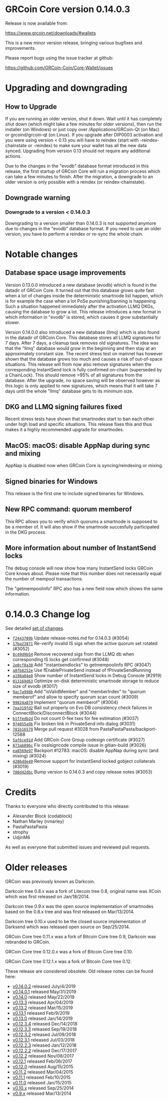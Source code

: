 # GRCoin Core version 0.14.0.3

Release is now available from:

<https://www.grcoin.net/downloads/#wallets>

This is a new minor version release, bringing various bugfixes and improvements.

Please report bugs using the issue tracker at github:

<https://github.com/GRCoin-Coin/Core-Wallet/issues>

# Upgrading and downgrading

## How to Upgrade

If you are running an older version, shut it down. Wait until it has completely
shut down (which might take a few minutes for older versions), then run the
installer (on Windows) or just copy over /Applications/GRCoin-Qt (on Mac) or
grcoind/grcoin-qt (on Linux). If you upgrade after DIP0003 activation and you were
using version < 0.13 you will have to reindex (start with -reindex-chainstate
or -reindex) to make sure your wallet has all the new data synced. Upgrading from
version 0.13 should not require any additional actions.

Due to the changes in the "evodb" database format introduced in this release, the
first startup of GRCoin Core will run a migration process which can take a few minutes
to finish. After the migration, a downgrade to an older version is only possible with
a reindex (or reindex-chainstate).

## Downgrade warning

### Downgrade to a version < 0.14.0.3

Downgrading to a version smaller than 0.14.0.3 is not supported anymore due to changes
in the "evodb" database format. If you need to use an older version, you have to perform
a reindex or re-sync the whole chain.

# Notable changes

## Database space usage improvements

Version 0.13.0.0 introduced a new database (evodb) which is found in the datadir of GRCoin Core. It turned
out that this database grows quite fast when a lot of changes inside the deterministic smartnode list happen,
which is for example the case when a lot PoSe punishing/banning is happening. Such a situation happened
immediately after the activation LLMQ DKGs, causing the database to grow a lot. This release introduces
a new format in which information in "evodb" is stored, which causes it grow substantially slower.

Version 0.14.0.0 also introduced a new database (llmq) which is also found in the datadir of GRCoin Core.
This database stores all LLMQ signatures for 7 days. After 7 days, a cleanup task removes old signatures.
The idea was that the "llmq" database would grow in the beginning and then stay at an approximately constant
size. The recent stress test on mainnet has however shown that the database grows too much and causes a risk
of out-of-space situations. This release will from now also remove signatures when the corresponding InstantSend
lock is fully confirmed on-chain (superseded by a ChainLock). This should remove >95% of all signatures from
the database. After the upgrade, no space saving will be observed however as this logic is only applied to new
signatures, which means that it will take 7 days until the whole "llmq" database gets to its minimum size.

## DKG and LLMQ signing failures fixed

Recent stress tests have shown that smartnodes start to ban each other under high load and specific situations.
This release fixes this and thus makes it a highly recommended upgrade for smartnodes.

## MacOS: macOS: disable AppNap during sync and mixing

AppNap is disabled now when GRCoin Core is syncing/reindexing or mixing.

## Signed binaries for Windows

This release is the first one to include signed binaries for Windows.

## New RPC command: quorum memberof <proTxHash>

This RPC allows you to verify which quorums a smartnode is supposed to be a member of. It will also show
if the smartnode succesfully participated in the DKG process.

## More information about number of InstantSend locks

The debug console will now show how many InstantSend locks GRCoin Core knows about. Please note that this number
does not necessarily equal the number of mempool transactions.

The "getmempoolinfo" RPC also has a new field now which shows the same information.

# 0.14.0.3 Change log

See detailed [set of changes](https://github.com/GRCoin-Coin/Core-Wallet/compare/v0.14.0.2...grcoin:v0.14.0.3).

-   [`f2443709b`](https://github.com/GRCoin-Coin/Core-Wallet/commit/f2443709b) Update release-notes.md for 0.14.0.3 (#3054)
-   [`17ba23871`](https://github.com/GRCoin-Coin/Core-Wallet/commit/17ba23871) Re-verify invalid IS sigs when the active quorum set rotated (#3052)
-   [`8c49d9b54`](https://github.com/GRCoin-Coin/Core-Wallet/commit/8c49d9b54) Remove recovered sigs from the LLMQ db when corresponding IS locks get confirmed (#3048)
-   [`2e0cf8a30`](https://github.com/GRCoin-Coin/Core-Wallet/commit/2e0cf8a30) Add "instantsendlocks" to getmempoolinfo RPC (#3047)
-   [`a8fb8252e`](https://github.com/GRCoin-Coin/Core-Wallet/commit/a8fb8252e) Use fEnablePrivateSend instead of fPrivateSendRunning
-   [`a198a04e0`](https://github.com/GRCoin-Coin/Core-Wallet/commit/a198a04e0) Show number of InstantSend locks in Debug Console (#2919)
-   [`013169d63`](https://github.com/GRCoin-Coin/Core-Wallet/commit/013169d63) Optimize on-disk deterministic smartnode storage to reduce size of evodb (#3017)
-   [`9ac7a998b`](https://github.com/GRCoin-Coin/Core-Wallet/commit/9ac7a998b) Add "isValidMember" and "memberIndex" to "quorum memberof" and allow to specify quorum scan count (#3009)
-   [`99824a879`](https://github.com/GRCoin-Coin/Core-Wallet/commit/99824a879) Implement "quorum memberof" (#3004)
-   [`7ea319fd2`](https://github.com/GRCoin-Coin/Core-Wallet/commit/7ea319fd2) Bail out properly on Evo DB consistency check failures in ConnectBlock/DisconnectBlock (#3044)
-   [`b1ffedb2d`](https://github.com/GRCoin-Coin/Core-Wallet/commit/b1ffedb2d) Do not count 0-fee txes for fee estimation (#3037)
-   [`974055a9b`](https://github.com/GRCoin-Coin/Core-Wallet/commit/974055a9b) Fix broken link in PrivateSend info dialog (#3031)
-   [`781b16579`](https://github.com/GRCoin-Coin/Core-Wallet/commit/781b16579) Merge pull request #3028 from PastaPastaPasta/backport-12588
-   [`5af6ce91d`](https://github.com/GRCoin-Coin/Core-Wallet/commit/5af6ce91d) Add GRCoin Core Group codesign certificate (#3027)
-   [`873ab896c`](https://github.com/GRCoin-Coin/Core-Wallet/commit/873ab896c) Fix osslsigncode compile issue in gitian-build (#3026)
-   [`ea8569e97`](https://github.com/GRCoin-Coin/Core-Wallet/commit/ea8569e97) Backport #12783: macOS: disable AppNap during sync (and mixing) (#3024)
-   [`4286dde49`](https://github.com/GRCoin-Coin/Core-Wallet/commit/4286dde49) Remove support for InstantSend locked gobject collaterals (#3019)
-   [`788d42dbc`](https://github.com/GRCoin-Coin/Core-Wallet/commit/788d42dbc) Bump version to 0.14.0.3 and copy release notes (#3053)

# Credits

Thanks to everyone who directly contributed to this release:

-   Alexander Block (codablock)
-   Nathan Marley (nmarley)
-   PastaPastaPasta
-   strophy
-   UdjinM6

As well as everyone that submitted issues and reviewed pull requests.

# Older releases

GRCoin was previously known as Darkcoin.

Darkcoin tree 0.8.x was a fork of Litecoin tree 0.8, original name was XCoin
which was first released on Jan/18/2014.

Darkcoin tree 0.9.x was the open source implementation of smartnodes based on
the 0.8.x tree and was first released on Mar/13/2014.

Darkcoin tree 0.10.x used to be the closed source implementation of Darksend
which was released open source on Sep/25/2014.

GRCoin Core tree 0.11.x was a fork of Bitcoin Core tree 0.9,
Darkcoin was rebranded to GRCoin.

GRCoin Core tree 0.12.0.x was a fork of Bitcoin Core tree 0.10.

GRCoin Core tree 0.12.1.x was a fork of Bitcoin Core tree 0.12.

These release are considered obsolete. Old release notes can be found here:

-   [v0.14.0.2](https://github.com/GRCoin-Coin/Core-Wallet/blob/master/doc/release-notes/grcoin/release-notes-0.14.0.2.md) released July/4/2019
-   [v0.14.0.1](https://github.com/GRCoin-Coin/Core-Wallet/blob/master/doc/release-notes/grcoin/release-notes-0.14.0.1.md) released May/31/2019
-   [v0.14.0](https://github.com/GRCoin-Coin/Core-Wallet/blob/master/doc/release-notes/grcoin/release-notes-0.14.0.md) released May/22/2019
-   [v0.13.3](https://github.com/GRCoin-Coin/Core-Wallet/blob/master/doc/release-notes/grcoin/release-notes-0.13.3.md) released Apr/04/2019
-   [v0.13.2](https://github.com/GRCoin-Coin/Core-Wallet/blob/master/doc/release-notes/grcoin/release-notes-0.13.2.md) released Mar/15/2019
-   [v0.13.1](https://github.com/GRCoin-Coin/Core-Wallet/blob/master/doc/release-notes/grcoin/release-notes-0.13.1.md) released Feb/9/2019
-   [v0.13.0](https://github.com/GRCoin-Coin/Core-Wallet/blob/master/doc/release-notes/grcoin/release-notes-0.13.0.md) released Jan/14/2019
-   [v0.12.3.4](https://github.com/GRCoin-Coin/Core-Wallet/blob/master/doc/release-notes/grcoin/release-notes-0.12.3.4.md) released Dec/14/2018
-   [v0.12.3.3](https://github.com/GRCoin-Coin/Core-Wallet/blob/master/doc/release-notes/grcoin/release-notes-0.12.3.3.md) released Sep/19/2018
-   [v0.12.3.2](https://github.com/GRCoin-Coin/Core-Wallet/blob/master/doc/release-notes/grcoin/release-notes-0.12.3.2.md) released Jul/09/2018
-   [v0.12.3.1](https://github.com/GRCoin-Coin/Core-Wallet/blob/master/doc/release-notes/grcoin/release-notes-0.12.3.1.md) released Jul/03/2018
-   [v0.12.2.3](https://github.com/GRCoin-Coin/Core-Wallet/blob/master/doc/release-notes/grcoin/release-notes-0.12.2.3.md) released Jan/12/2018
-   [v0.12.2.2](https://github.com/GRCoin-Coin/Core-Wallet/blob/master/doc/release-notes/grcoin/release-notes-0.12.2.2.md) released Dec/17/2017
-   [v0.12.2](https://github.com/GRCoin-Coin/Core-Wallet/blob/master/doc/release-notes/grcoin/release-notes-0.12.2.md) released Nov/08/2017
-   [v0.12.1](https://github.com/GRCoin-Coin/Core-Wallet/blob/master/doc/release-notes/grcoin/release-notes-0.12.1.md) released Feb/06/2017
-   [v0.12.0](https://github.com/GRCoin-Coin/Core-Wallet/blob/master/doc/release-notes/grcoin/release-notes-0.12.0.md) released Aug/15/2015
-   [v0.11.2](https://github.com/GRCoin-Coin/Core-Wallet/blob/master/doc/release-notes/grcoin/release-notes-0.11.2.md) released Mar/04/2015
-   [v0.11.1](https://github.com/GRCoin-Coin/Core-Wallet/blob/master/doc/release-notes/grcoin/release-notes-0.11.1.md) released Feb/10/2015
-   [v0.11.0](https://github.com/GRCoin-Coin/Core-Wallet/blob/master/doc/release-notes/grcoin/release-notes-0.11.0.md) released Jan/15/2015
-   [v0.10.x](https://github.com/GRCoin-Coin/Core-Wallet/blob/master/doc/release-notes/grcoin/release-notes-0.10.0.md) released Sep/25/2014
-   [v0.9.x](https://github.com/GRCoin-Coin/Core-Wallet/blob/master/doc/release-notes/grcoin/release-notes-0.9.0.md) released Mar/13/2014

